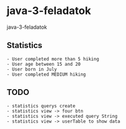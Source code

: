 # java-3-feladatok
java-3-feladatok

## Statistics
    - User completed more than 5 hiking
    - User age between 15 and 20
    - User born in July
    - User completed MEDIUM hiking

## TODO
    - statistics querys create
    - statistics view -> four btn
    - statistics view -> executed query String
    - statistics view -> userTable to show data
